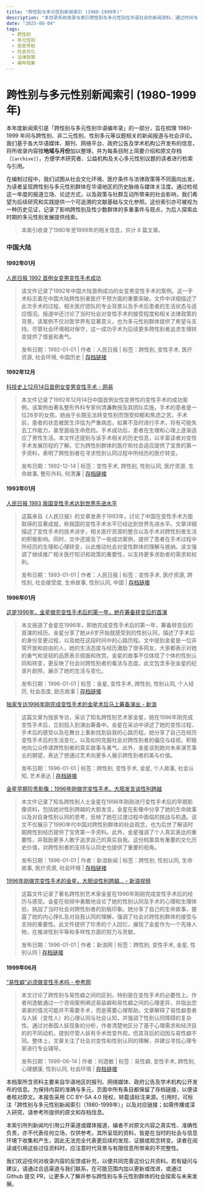 ```yaml
---
title: "跨性别与多元性别新闻索引 (1980-1999年)"
description: "本目录系统收录与索引跨性别与多元性别在华语社会的新闻资料，通过时间与地域编排，便于学术研究、公益倡导与公众查询。"
date: "2025-08-04"
tags:
  - 跨性别
  - 多元性别
  - 信息导航
  - 社会文化
  - 法律政策
  - 编年档案
---
```


# 跨性别与多元性别新闻索引 (1980-1999年)

本年度新闻索引是「跨性别与多元性别华语编年录」的一部分，旨在梳理 1980-1999 年间与跨性别、非二元性别、性别多元等议题相关的新闻报道与社会评论。我们基于各大华语媒体、期刊、网络平台、政府公告及学术机构公开发布的信息，将所收录内容按**地域与月份**加以整理，并为每条目附上简要介绍和原文存档（`[archive]`），方便学术研究者、公益机构及关心多元性别议题的读者进行检索与引用。

在编制过程中，我们试图从社会文化环境、医疗条件与法律政策等不同面向出发，为读者呈现跨性别与多元性别群体在华语地区的历史脉络与媒体关注度。通过检视这一年度的报道立场、论述方式，以及政策与社群互动所带来的社会影响，我们希望为后续研究和实践提供一个可追溯的文献基础与文化参照。这份索引亦可被视为一种历史见证，记录了影响跨性别及性少数群体的多重事件与观点，为后人探索此时期的多元性别发展提供线索。

> 本索引收录了1980年至1999年的相关信息，共计 8 篇文章。

### 中国大陆

#### 1992年01月

[人民日报 1992 首例女变男变性手术成功](https://digital.transchinese.org/杂志及新闻报道/中国大陆/人民日报_1992_首例女变男变性手术成功_page)
>
> 该文件记录了1992年中国大陆首例成功的女变男变性手术的案例。这一手术标志着在中国大陆跨性别者医疗干预方面的重要突破。文件中详细描述了此次手术的过程、相关医疗团队的专业背景以及手术后患者的生活状态与适应情况。报道中还讨论了当时社会对变性手术的接受程度和相关法律政策的背景。该案例不仅对医学界有显著意义，也为多元性别群体提供了希望与支持。尽管社会环境相对保守，这一成功手术为后续更多跨性别者追求生理转变提供了借鉴和勇气。
> 
> 发布日期：1992-01-01 | 作者：人民日报 | 标签：跨性别, 变性手术, 医疗资源, 社会环境, 中国历史 | [存档链接](https://digital.transchinese.org/杂志及新闻报道/中国大陆/人民日报_1992_首例女变男变性手术成功_page)



#### 1992年12月

[科技史上12月14日首例女变男变性手术 - 网易](https://www.163.com/digi/article/C87RB478001680MT.html)
>
> 本文件记录了1992年12月14日中国首例女性变男性的变性手术的成功案例。该案例由著名整形外科专家何清濂教授及其团队实施，手术的患者是一位26岁的女孩，她由于长期无法转变性别而饱受抑郁和焦虑之苦。手术前，患者的状态被医生评估为严重病态，如果不及时进行手术，将有可能失去工作能力，甚至面临生命危险。手术成功后，患者在生理和心理上逐渐适应了男性生活。本文件还提到与该手术相关的历史信息，以丰富读者对变性手术发展历程的了解。它为跨性别群体的医疗和社会适应提供了宝贵的第一手资料，表明了跨性别者在寻求性别认同过程中所经历的医疗转变。
> 
> 发布日期：1992-12-14 | 标签：变性手术, 跨性别, 性别认同, 医疗资源, 生命故事, 整形外科, 何清濂 | [存档链接](https://news.transchinese.org/网易新闻/www_科技史上12月14日首例女变男变性手术_-_网易)



#### 1993年01月

[人民日报 1993 我国变性手术达到世界先进水平](https://digital.transchinese.org/杂志及新闻报道/中国大陆/人民日报_1993_我国变性手术达到世界先进水平_page)
>
> 这篇来自《人民日报》的文章发表于1993年，讨论了中国在变性手术方面取得的显著成就，称我国的变性手术水平已经达到世界先进水平。文章详细描述了变性手术的技术进步，相关医疗资源的整合以及手术对跨性别者生活的积极影响。同时，文中还提及了一些成功案例，提供了患者在手术过程中所经历的生理和心理转变，以此推动社会对变性群体的理解与接纳。该文强调了继续推广相关医疗知识和政策的重要性，以支持更多求助者的需求和权利。
> 
> 发布日期：1993-01-01 | 作者：人民日报 | 标签：变性手术, 医疗资源, 跨性别, 社会接受度, 生命故事, 性别认同, 中国 | [存档链接](https://digital.transchinese.org/杂志及新闻报道/中国大陆/人民日报_1993_我国变性手术达到世界先进水平_page)



#### 1996年01月

[这是1996年，金星做完变性手术后的第一年，她在筹备转变后的首演](https://www.sohu.com/a/498292745_121124215)
>
> 本文报道了金星在1996年，即她完成变性手术后的第一年，筹备转变后的首演的经历。金星分享了她从6岁开始就感受到的性别认同，描述了手术后的身份变更过程，以及她在这段时间中的心路历程。文中提到金星是一位非常开放和自由的人，她的生活态度与经历激励了很多网友，大家都表示对她的勇气和坚韧的品质表示佩服和欣赏。金星的故事不仅体现了个体的性别认同和转变，更反映了社会对跨性别者的看法与态度。此文包含多张金星的纪录片剧照，展示了她的生活与变化。
> 
> 发布日期：1996-01-01 | 标签：金星, 变性手术, 跨性别, 性别认同, 个人经历, 社会态度, 励志故事 | [存档链接](https://news.transchinese.org/搜狐新闻/www_这是1996年，金星做完变性手术后的第一年，她在筹备转变后的首演)

[独家专访1996年刚完成变性手术的金星术后马上筹备演出 - 新浪](https://k.sina.cn/article_6293116913_m1771957f100100lzq4.html)
>
> 这篇文章为独家专访，采访了知名跨性别艺术家金星，她在1996年刚完成变性手术后，立刻投入到演出筹备中。金星在采访中讲述了她的变性过程、手术后的感受以及在舞台上重新找到自我的心路历程。她分享了自己在经历变性手术后的生活变化，以及如何克服社会对跨性别者的偏见与歧视，积极地向公众传递跨性别者的真实故事与勇气。此外，金星谈到她对未来演艺事业的期望，表达了想通过艺术向更多人展示跨性别者的美与价值。
> 
> 发布日期：1996-01-01 | 标签：跨性别, 变性手术, 金星, 个人故事, 社会认知, 艺术表达 | [存档链接](https://news.transchinese.org/新浪新闻/k_独家专访1996年刚完成变性手术的金星术后马上筹备演出_-_新浪)

[金星早期珍贵影像：1996年刚做完变性手术，大胆发言谈性别跨越](https://k.sina.cn/article_6432881321_m17f6dfaa900100szui.html)
>
> 本文件记录了知名跨性别人士金星在1996年刚刚进行变性手术后的早期影像资料，包括她对性别跨越的大胆发言。金星在影像中分享了她的生命故事以及对自身性别认同的思考，反映了她在过渡过程中面临的挑战与机遇。该文不仅展示了1990年代中国对跨性别群体的社会观念，也为后世了解该时期跨性别经历提供了宝贵第一手资料。此外，金星强调了个人真实表达的重要性，并鼓励更多人敢于追求自己的真实自我。这份档案具有重要的文化历史价值，对跨性别者的支持与认同史也提供了重要的视角。
> 
> 发布日期：1996-01-01 | 作者：新浪新闻 | 标签：跨性别, 性别认同, 生命故事, 医疗资源, 社会环境 | [存档链接](https://news.transchinese.org/新浪新闻/k_金星早期珍贵影像：1996年刚做完变性手术，大胆发言谈性别跨越)

[1996年刚做完变性手术的金星，大胆谈性别跨越… - 新浪视频](https://v.sina.cn/weibo_ugc/2020-02-10/detail-iimxyqvz1820659.d.html)
>
> 这篇文件记录了著名跨性别艺术家金星在1996年刚刚完成变性手术后的经历与感受。金星在视频中勇敢地谈论了她的性别认同及手术的心理和生理体验，挑战了当时社会对跨性别者的刻板印象。她分享了自己的生命故事，披露了她的内心挣扎及对自我认同的理解，强调了社会对跨性别群体的接受与支持的重要性。此文件提供了珍贵的个人回忆，展现了金星作为一个先锋人物，在推进性别平等和多样性方面的努力与贡献。
> 
> 发布日期：1996-01-01 | 作者：新浪网 | 标签：跨性别, 变性手术, 金星, 性别认同 | [存档链接](https://news.transchinese.org/新浪新闻/v_1996年刚做完变性手术的金星，大胆谈性别跨越…_-_新浪视频)



#### 1999年06月

[“易性癖”必须做变性手术吗 - 参考网](https://m.fx361.cc/news/1999/0614/3895388.html)
>
> 本文讨论了跨性别与易性癖之间的区别，特别是在变性手术的必要性上。作者何逸敏通过一个咨询案例阐述易装癖和易性癖之间的心理差异，并指出您弟弟的情况可能并不需要手术，而是需要心理帮助。文章解释了易性癖患者与人妖（变性人）的心理认同与社会认知，并强调了性别认同障碍的复杂性。通过对泰国人妖现象的分析，作者清楚地区分了基于心理需求和经济目的的不同动机，提到尽管人妖有手术改变外观，但其背后的动因与易性癖不同。整体上，文章关注了社会对变性和性别认同的理解，并建议寻找心理专家进行专业辅导。
> 
> 发布日期：1999-06-14 | 作者：何逸敏 | 标签：易性癖, 变性手术, 跨性别, 心理健康, 性别认同, 社会环境 | [存档链接](https://news.transchinese.org/未分类/m_“易性癖”必须做变性手术吗_-_参考网)





本档案所含资料主要来自华语地区的报刊、网络媒体、政府公告及学术机构公开发布的信息。为保持内容的准确与多元，页面中所有条目都保留了存档链接，以便读者核对原文。本报告采用 CC BY-SA 4.0 授权，转载请标注来源。引用时，可标注「跨性别与多元性别新闻索引（1980-1999年）」以及对应链接；如需传播或深入研究，请参考所提供的原文和存档信息。

本索引所列新闻均引用公开渠道或媒体报道，编者不对原文内容之真实性、准确性负责，亦不代表任何立场，仅供参考。其所呈现的资料，皆是在当时的社会与信息环境下收集和产生，因此无法完全代表更后续的发现、证据或观念转变。读者在阅读或引用这些过往资料时，应注意时代背景与有限信息所带来的不完整性。

我们欢迎任何对收录内容的反馈或补充，以便共同完善这份公共资料。若有疑问与建议，请通过合适渠道与我们联系，在可能范围内加以更新或改进，或通过 Github 提交 PR，让更多人了解并参与跨性别与多元性别群体的社会探索与未来发展。
